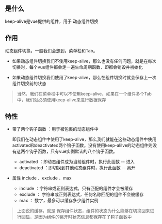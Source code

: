 ## 是什么

keep-alive是vue提供的组件，用于 动态组件切换



## 作用

动态组件切换，一般我们会想到，菜单栏和Tab。

* 如果动态组件切换我们不使用keep-alive，那么也没有任何问题，就是在每次切换时，每个vue组件都会走一遍生命周期函数，即都会销毁并初始化

* 如果动态组件切换我们使用了keep-alive，那么在组件切换时就会保存上一次组件切换前的状态

> 当然，我们在菜单栏中可以不使用keep-alive，如果在一个组件多个Tab中，我们就必须使用keep-alive来进行数据保存



## 特性

* 带了两个钩子函数 ：用于被包裹的动态组件中

	即我们在动态组件中使用了keep-alive，那么我们就能在这些动态组件中使用 activated和deactivated两个钩子函数。没有使用keep-alilve的动态组件则没有这两个钩子函数，只有vue实例默认的八个钩子函数。

	* activated ：即动态组件成为当前组件时，执行此函数   --  进入
	* deactivated ：即切换到其他动态组件时，执行此函数   --  离开

* 属性  include 、exclude 、max

	* include  ：字符串或正则表达式，只有匹配的组件才会被缓存
	* exclude  ： 字符串或正则表达式，任何名称匹配的组件不会被缓存
	* max  ： 数字，最多可以缓存多少组件实例

> 上面说的缓存，就是 保存组件状态，组件的状态为什么能够在切换回来进行回显，是因为组件的离开时状态信息都保存在了钩子函数中